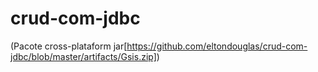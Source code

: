 # crud-com-jdbc

(Pacote cross-plataform jar[https://github.com/eltondouglas/crud-com-jdbc/blob/master/artifacts/Gsis.zip])
